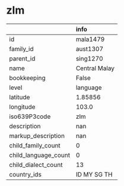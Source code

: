 # zlm
|                      | info          |
|:---------------------|:--------------|
| id                   | mala1479      |
| family_id            | aust1307      |
| parent_id            | sing1270      |
| name                 | Central Malay |
| bookkeeping          | False         |
| level                | language      |
| latitude             | 1.85856       |
| longitude            | 103.0         |
| iso639P3code         | zlm           |
| description          | nan           |
| markup_description   | nan           |
| child_family_count   | 0             |
| child_language_count | 0             |
| child_dialect_count  | 13            |
| country_ids          | ID MY SG TH   |